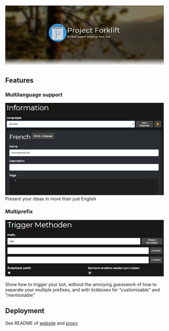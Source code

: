 ![Project Forklift](.github/fancypants.png)

## Features
### Multilanguage support
![i18n](.github/i18n.png)
Present your ideas in more than just English

### Multiprefix
![prefix](.github/prefix.png)

Show how to trigger your bot, without the annoying guesswork of how to separate your multiple prefixes, and with tickboxes for "customisable" and "mentionable"

## Deployment
See README of [website](website) and [proxy](proxy)
